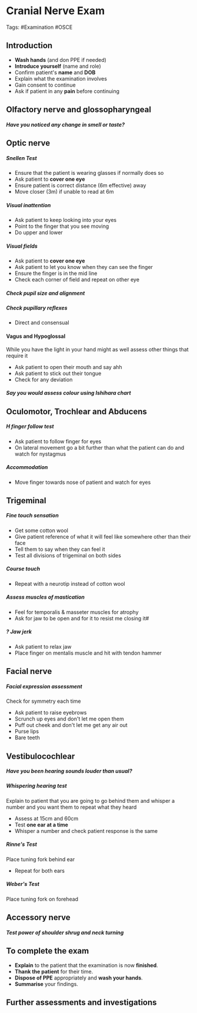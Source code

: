 # Cranial Nerve Exam
Tags: #Examination #OSCE

## Introduction
- **Wash hands** (and don PPE if needed)
- **Introduce yourself** (name and role)
- Confirm patient's **name** and **DOB**
- Explain what the examination involves
- Gain consent to continue
- Ask if patient in any **pain** before continuing

## Olfactory nerve and glossopharyngeal 

##### Have you noticed any change in smell or taste?

## Optic nerve

##### Snellen Test
- Ensure that the patient is wearing glasses if normally does so
- Ask patient to **cover one eye**
- Ensure patient is correct distance (6m effective) away
- Move closer (3m) if unable to read at 6m 

##### Visual inattention
- Ask patient to keep looking into your eyes
- Point to the finger that you see moving
- Do upper and lower

##### Visual fields
- Ask patient to **cover one eye**
- Ask patient to let you know when they can see the finger
- Ensure the finger is in the mid line
- Check each corner of field and repeat on other eye

##### Check pupil size and alignment

##### Check pupillary reflexes
- Direct and consensual 

#### Vagus and Hypoglossal 
While you have the light in your hand might as well assess other things that require it
- Ask patient to open their mouth and say ahh
- Ask patient to stick out their tongue
- Check for any deviation

##### Say you would assess colour using Ishihara chart 

## Oculomotor, Trochlear and Abducens

##### H finger follow test
- Ask patient to follow finger for eyes
- On lateral movement go a bit further than what the patient can do and watch for nystagmus

##### Accommodation
- Move finger towards nose of patient and watch for eyes


## Trigeminal

##### Fine touch sensation
- Get some cotton wool
- Give patient reference of what it will feel like somewhere other than their face
- Tell them to say when they can feel it
- Test all divisions of trigeminal on both sides

##### Course touch
- Repeat with a neurotip instead of cotton wool

##### Assess muscles of mastication
- Feel for temporalis & masseter muscles for atrophy
- Ask for jaw to be open and for it to resist me closing it#

##### ? Jaw jerk
- Ask patient to relax jaw
- Place finger on mentalis muscle and hit with tendon hammer

## Facial nerve

##### Facial expression assessment
Check for symmetry each time
- Ask patient to raise eyebrows
- Scrunch up eyes and don't let me open them
- Puff out cheek and don't let me get any air out
- Purse lips
- Bare teeth

## Vestibulocochlear

##### Have you been hearing sounds louder than usual?

##### Whispering hearing test
Explain to patient that you are going to go behind them and whisper a number and you want them to repeat what they heard
- Assess at 15cm and 60cm
- Test **one ear at a time**
- Whisper a number and check patient response is the same

##### Rinne's Test
Place tuning fork behind ear
- Repeat for both ears

##### Weber's Test
Place tuning fork on forehead

## Accessory nerve

##### Test power of shoulder shrug and neck turning


## To complete the exam
- **Explain** to the patient that the examination is now **finished**.
- **Thank the patient** for their time.
- **Dispose of PPE** appropriately and **wash your hands**.
- **Summarise** your findings.

## Further assessments and investigations 


